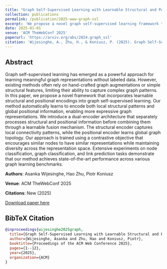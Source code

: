 ```yaml
---
title: "Graph Self-Supervised Learning with Learnable Structural and Positional Encodings"
collection: publications
permalink: /publication/2025-www-graph-ssl
excerpt: 'We propose a novel graph self-supervised learning framework that incorporates learnable structural and positional encodings for improved graph representation learning.'
date: 2025-01-01
venue: 'ACM TheWebConf 2025'
paperurl: 'https://arxiv.org/abs/2024.graph_ssl'
citation: 'Wijesinghe, A., Zhu, H., & Koniusz, P. (2025). Graph Self-Supervised Learning with Learnable Structural and Positional Encodings. <i>ACM TheWebConf 2025</i>.'
---
```


## Abstract

Graph self-supervised learning has emerged as a powerful approach for learning meaningful graph representations without labeled data. However, existing methods often rely on hand-crafted graph augmentations or simple structural features, limiting their ability to capture complex graph patterns. In this paper, we propose a novel framework that incorporates learnable structural and positional encodings into graph self-supervised learning. Our method automatically learns to encode both local structural patterns and global positional information, enabling more expressive graph representations. We introduce a dual-encoder architecture that separately processes structural and positional information before combining them through a learnable fusion mechanism. The structural encoder captures local connectivity patterns, while the positional encoder learns global graph topology. Our approach is trained using a contrastive objective that encourages similar nodes to have similar representations while maintaining diversity across the representation space. Extensive experiments on node classification, graph classification, and link prediction tasks demonstrate that our method achieves state-of-the-art performance across various graph learning benchmarks.

**Authors**: Asanka Wijesinghe, Hao Zhu, Piotr Koniusz

**Venue**: ACM TheWebConf 2025

**Citations**: New (2025)

[Download paper here](https://arxiv.org/abs/2024.graph_ssl)

## BibTeX Citation

```bibtex
@inproceedings{wijesinghe2025graph,
  title={Graph Self-Supervised Learning with Learnable Structural and Positional Encodings},
  author={Wijesinghe, Asanka and Zhu, Hao and Koniusz, Piotr},
  booktitle={Proceedings of the ACM Web Conference 2025},
  pages={1--12},
  year={2025},
  organization={ACM}
}
```